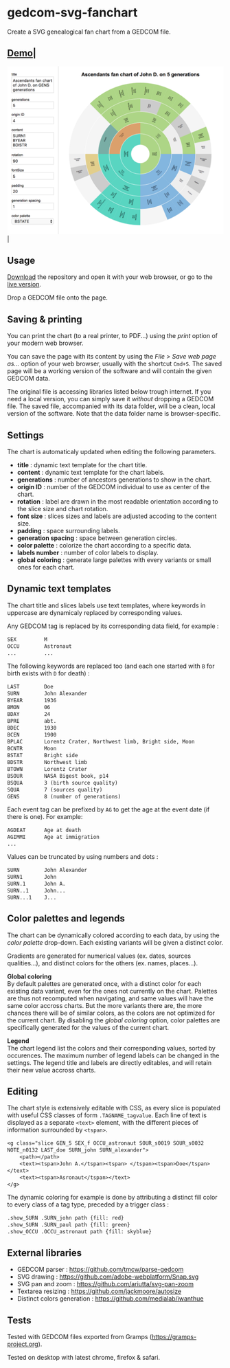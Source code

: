 # gedcom-svg-fanchart

Create a SVG genealogical fan chart from a GEDCOM file.

[1]: https://rawgit.com/nliautaud/gedcom-svg-fanchart/master/index.html
[2]: https://github.com/nliautaud/gedcom-svg-fanchart/archive/master.zip

[Demo][1]|
----------
[<img src="capture.png" alt="Capture" width="607px"/>][1]|

## Usage

[Download][2] the repository and open it with your web browser, or go to the [live version][1].

Drop a GEDCOM file onto the page.

## Saving & printing

You can print the chart (to a real printer, to PDF...) using the *print* option of your modern web browser.

You can save the page with its content by using the *File > Save web page as...* option of your web browser, usually with the shortcut ``Cmd+S``. The saved page will be a working version of the software and will contain the given GEDCOM data.

The original file is accessing libraries listed below trough internet. If you need a local version, you can simply save it *without* dropping a GEDCOM file. The saved file, accompanied with its data folder, will be a clean, local version of the software. Note that the data folder name is browser-specific.

## Settings

The chart is automaticaly updated when editing the following parameters.

- **title** : dynamic text template for the chart title.
- **content** : dynamic text template for the chart labels.
- **generations** : number of ancestors generations to show in the chart.
- **origin ID** : number of the GEDCOM individual to use as center of the chart.
- **rotation** : label are drawn in the most readable orientation according to the slice size and chart rotation.
- **font size** : slices sizes and labels are adjusted accoding to the content size.
- **padding** : space surrounding labels.
- **generation spacing** : space between generation circles.
- **color palette** : colorize the chart according to a specific data.
- **labels number** : number of color labels to display.
- **global coloring** : generate large palettes with every variants or small ones for each chart.

## Dynamic text templates

The chart title and slices labels use text templates, where keywords in uppercase are dynamicaly replaced by corresponding values.

Any GEDCOM tag is replaced by its corresponding data field, for example :

```
SEX         M
OCCU        Astronaut
...         ...
```

The following keywords are replaced too (and each one started with `B` for birth exists with `D` for death) :

```
LAST        Doe
SURN        John Alexander
BYEAR       1936
BMON        06
BDAY        24
BPRE        abt.
BDEC        1930
BCEN        1900
BPLAC       Lorentz Crater, Northwest limb, Bright side, Moon
BCNTR       Moon
BSTAT       Bright side
BDSTR       Northwest limb
BTOWN       Lorentz Crater
BSOUR       NASA Bigest book, p14
BSQUA       3 (birth source quality)
SQUA        7 (sources quality)
GENS        8 (number of generations)
```

Each event tag can be prefixed by `AG` to get the age at the event date (if there is one). For example:
```
AGDEAT		Age at death
AGIMMI		Age at immigration
...
```

Values can be truncated by using numbers and dots :

```
SURN        John Alexander
SURN1       John
SURN.1      John A.
SURN..1     John...
SURN...1    J...
```

## Color palettes and legends

The chart can be dynamically colored according to each data, by using the *color palette* drop-down.
Each existing variants will be given a distinct color.

Gradients are generated for numerical values (ex. dates, sources qualities...), and distinct colors for the others (ex. names, places...). 

**Global coloring**  
By default palettes are generated once, with a distinct color for each existing data variant, even for the ones not currently on the chart. Palettes are thus not recomputed when navigating, and same values will have the same color accross charts. But the more variants there are, the more chances there will be of similar colors, as the colors are not optimized for the current chart.
By disabling the *global coloring* option, color palettes are specifically generated for the values of the current chart.

**Legend**  
The chart legend list the colors and their corresponding values, sorted by occurences.
The maximum number of legend labels can be changed in the settings.
The legend title and labels are directly editables, and will retain their new value accross charts.

## Editing

The chart style is extensively editable with CSS, as every slice is populated with useful CSS classes of form ``.TAGNAME_tagvalue``. Each line of text is displayed as a separate ``<text>`` element, with the different pieces of information surrounded by ``<tspan>``.

```
<g class="slice GEN_5 SEX_f OCCU_astronaut SOUR_s0019 SOUR_s0032 NOTE_n0132 LAST_doe SURN_john SURN_alexander">
	<path></path>
	<text><tspan>John A.</tspan><tspan> </tspan><tspan>Doe</tspan></text>
	<text><tspan>Asronaut</tspan></text>
</g>
```

The dynamic coloring for example is done by attributing a distinct fill color to every class of a tag type, preceded by a trigger class :
```
.show_SURN .SURN_john path {fill: red}
.show_SURN .SURN_paul path {fill: green}
.show_OCCU .OCCU_astronaut path {fill: skyblue}
```

## External libraries

- GEDCOM parser : https://github.com/tmcw/parse-gedcom
- SVG drawing : https://github.com/adobe-webplatform/Snap.svg
- SVG pan and zoom : https://github.com/ariutta/svg-pan-zoom
- Textarea resizing : https://github.com/jackmoore/autosize
- Distinct colors generation : https://github.com/medialab/iwanthue

## Tests

Tested with GEDCOM files exported from Gramps (https://gramps-project.org).

Tested on desktop with latest chrome, firefox & safari.
